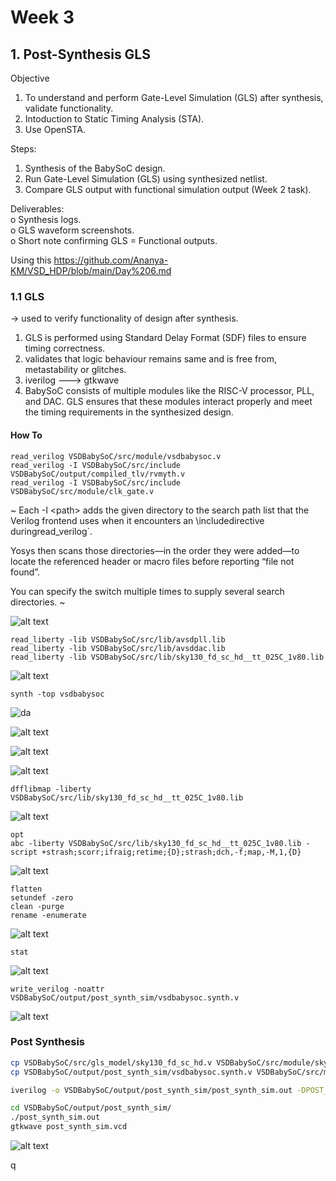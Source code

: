 # Week 3

## 1. Post-Synthesis GLS

Objective

1. To understand and perform Gate-Level Simulation (GLS) after synthesis, validate functionality.
2. Intoduction to Static Timing Analysis (STA).
3. Use OpenSTA.

Steps:

1. Synthesis of the BabySoC design.
2. Run Gate-Level Simulation (GLS) using synthesized netlist.
3. Compare GLS output with functional simulation output (Week 2 task).

Deliverables:   
o Synthesis logs.   
o GLS waveform screenshots.  
o Short note confirming GLS = Functional outputs.   

Using this
<https://github.com/Ananya-KM/VSD_HDP/blob/main/Day%206.md>

### 1.1 GLS

-> used to verify functionality of design after synthesis.

1. GLS is performed using Standard Delay Format (SDF) files to ensure timing correctness.
2. validates that logic behaviour remains same and is free from, metastability or glitches.
3. iverilog ---> gtkwave
4. BabySoC consists of multiple modules like the RISC-V processor, PLL, and DAC. GLS ensures that these modules interact properly and meet the timing requirements in the synthesized design.

#### How To

```yosys
read_verilog VSDBabySoC/src/module/vsdbabysoc.v
read_verilog -I VSDBabySoC/src/include VSDBabySoC/output/compiled_tlv/rvmyth.v
read_verilog -I VSDBabySoC/src/include VSDBabySoC/src/module/clk_gate.v
```

~ 
Each -I \<path\> adds the given directory to the search path list that the Verilog frontend uses when it encounters an \includedirective duringread_verilog`.

Yosys then scans those directories—​in the order they were added—​to locate the referenced header or macro files before reporting “file not found”.

You can specify the switch multiple times to supply several search directories.
~

![alt text](image.png)

```yosys
read_liberty -lib VSDBabySoC/src/lib/avsdpll.lib
read_liberty -lib VSDBabySoC/src/lib/avsddac.lib
read_liberty -lib VSDBabySoC/src/lib/sky130_fd_sc_hd__tt_025C_1v80.lib
```

![alt text](image-1.png)

```yosys
synth -top vsdbabysoc
```

![da](image-2.png)

![alt text](image-3.png)

![alt text](image-4.png)

![alt text](image-5.png)

```yosys
dfflibmap -liberty VSDBabySoC/src/lib/sky130_fd_sc_hd__tt_025C_1v80.lib
```

![alt text](image-6.png)

```yosys
opt
abc -liberty VSDBabySoC/src/lib/sky130_fd_sc_hd__tt_025C_1v80.lib -script +strash;scorr;ifraig;retime;{D};strash;dch,-f;map,-M,1,{D}
```

![alt text](image-7.png)

```yosys
flatten
setundef -zero
clean -purge
rename -enumerate
```

![alt text](image-8.png)

```yosys
stat
```

![alt text](image-9.png)

```yosys
write_verilog -noattr VSDBabySoC/output/post_synth_sim/vsdbabysoc.synth.v
```

![alt text](image-10.png)

### Post Synthesis 

```bash
cp VSDBabySoC/src/gls_model/sky130_fd_sc_hd.v VSDBabySoC/src/module/sky130_fd_sc_hd.v
cp VSDBabySoC/output/post_synth_sim/vsdbabysoc.synth.v VSDBabySoC/src/module/vsdbabysoc.synth.v
```

```bash
iverilog -o VSDBabySoC/output/post_synth_sim/post_synth_sim.out -DPOST_SYNTH_SIM -DFUNCTIONAL -DUNIT_DELAY=#1 -I VSDBabySoC/src/include -I VSDBabySoC/src/module VSDBabySoC/src/module/testbench.v
```

```bash
cd VSDBabySoC/output/post_synth_sim/
./post_synth_sim.out
gtkwave post_synth_sim.vcd
```

![alt text](image-11.png)

q
